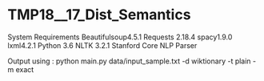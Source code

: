 # TMP18__17_Dist_Semantics
System Requirements
      Beautifulsoup4.5.1
     Requests 2.18.4
     spacy1.9.0
     lxml4.2.1
     Python 3.6
     NLTK 3.2.1
     Stanford Core NLP Parser
     
Output using : python main.py data/input_sample.txt -d wiktionary -t plain -m exact
